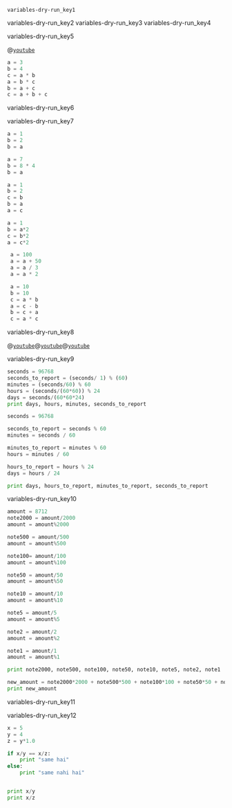 ```ngMeta
variables-dry-run_key1
```

variables-dry-run_key2
variables-dry-run_key3
variables-dry-run_key4


variables-dry-run_key5


@[`youtube`](https://www.`youtube`.com/watch?v=9PnmC9NAvzU)

```python
a = 3
b = 4
c = a * b
a = b * c
b = a + c
c = a + b + c
```
variables-dry-run_key6


variables-dry-run_key7


```python
a = 1
b = 2
b = a
```
```python
a = 7
b = 8 * 4
b = a
```
```python
a = 1
b = 2
c = b
b = a 
a = c
```
```python
a = 1
b = a*2
c = b*2
a = c*2
```
```python
 a = 100
 a = a + 50
 a = a / 3
 a = a * 2
```
```python
 a = 10
 b = 10
 c = a * b
 a = c - b
 b = c + a
 c = a * c
```
variables-dry-run_key8


@[`youtube`](https://www.`youtube`.com/watch?v=fny5w_YKSc8)@[`youtube`](https://www.`youtube`.com/watch?v=RsmMloOHrRQ)@[`youtube`](https://www.`youtube`.com/watch?v=pyFetzD0b38)

variables-dry-run_key9


```python
seconds = 96768
seconds_to_report = (seconds/ 1) % (60)
minutes = (seconds/60) % 60 
hours = (seconds/(60*60)) % 24
days = seconds/(60*60*24)
print days, hours, minutes, seconds_to_report
```
```python
seconds = 96768

seconds_to_report = seconds % 60
minutes = seconds / 60

minutes_to_report = minutes % 60
hours = minutes / 60

hours_to_report = hours % 24
days = hours / 24

print days, hours_to_report, minutes_to_report, seconds_to_report
```
variables-dry-run_key10



```python
amount = 8712
note2000 = amount/2000
amount = amount%2000

note500 = amount/500
amount = amount%500

note100= amount/100
amount = amount%100

note50 = amount/50
amount = amount%50

note10 = amount/10
amount = amount%10

note5 = amount/5
amount = amount%5

note2 = amount/2
amount = amount%2

note1 = amount/1
amount = amount%1

print note2000, note500, note100, note50, note10, note5, note2, note1

new_amount = note2000*2000 + note500*500 + note100*100 + note50*50 + note10*10 + note5*5 + note2*2 + note1*1
print new_amount

```
variables-dry-run_key11



variables-dry-run_key12


```python
x = 5
y = 4
z = y*1.0

if x/y == x/z:
    print "same hai"
else:
    print "same nahi hai"    


print x/y
print x/z
```
